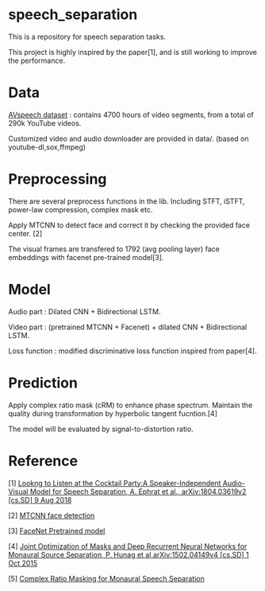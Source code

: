 # speech_separation

This is a repository for speech separation tasks. 

This project is highly inspired by the paper[1], and is still working to improve the performance.

# Data

[AVspeech dataset](https://looking-to-listen.github.io/) : contains 4700 hours of video segments, from a total of 290k YouTube videos.

Customized video and audio downloader are provided in data/. (based on youtube-dl,sox,ffmpeg)  

# Preprocessing

There are several preprocess functions in the lib. Including STFT, iSTFT, power-law compression, complex mask etc.

Apply MTCNN to detect face and correct it by checking the provided face center. [2]

The visual frames are transfered to 1792 (avg pooling layer) face embeddings with facenet pre-trained model[3].

# Model

Audio part : Dilated CNN + Bidirectional LSTM.

Video part : (pretrained MTCNN + Facenet) + dilated CNN + Bidirectional LSTM.

Loss function : modified discriminative loss function inspired from paper[4].

# Prediction

Apply complex ratio mask (cRM) to enhance phase spectrum. Maintain the quality during transformation by hyperbolic tangent fucntion.[4]

The model will be evaluated by signal-to-distortion ratio.


# Reference

[1] [Lookng to Listen at the Cocktail Party:A Speaker-Independent Audio-Visual Model for Speech Separation, A. Ephrat et al., arXiv:1804.03619v2 [cs.SD] 9 Aug 2018](https://arxiv.org/abs/1804.03619)

[2] [MTCNN face detection](https://github.com/ipazc/mtcnn)

[3] [FaceNet Pretrained model](https://github.com/davidsandberg/facenet)

[4] [Joint Optimization of Masks and Deep Recurrent Neural Networks for Monaural Source Separation, P. Hunag et al,arXiv:1502.04149v4 [cs.SD] 1 Oct 2015](https://arxiv.org/abs/1502.04149)

[5] [Complex Ratio Masking for Monaural Speech Separation](https://ieeexplore.ieee.org/document/7364200)
